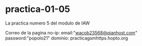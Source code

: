 # practica-01-05
La practica numero 5 del modulo de IAW


Correo de la pagina no-ip: email:"wacob23568@qianhost.com" password:"popolo21"
dominio: practicagsmhttps.hopto.org